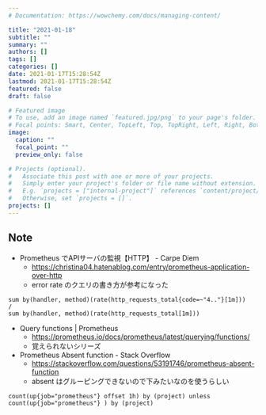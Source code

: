 ```yaml
---
# Documentation: https://wowchemy.com/docs/managing-content/

title: "2021-01-18"
subtitle: ""
summary: ""
authors: []
tags: []
categories: []
date: 2021-01-17T15:28:54Z
lastmod: 2021-01-17T15:28:54Z
featured: false
draft: false

# Featured image
# To use, add an image named `featured.jpg/png` to your page's folder.
# Focal points: Smart, Center, TopLeft, Top, TopRight, Left, Right, BottomLeft, Bottom, BottomRight.
image:
  caption: ""
  focal_point: ""
  preview_only: false

# Projects (optional).
#   Associate this post with one or more of your projects.
#   Simply enter your project's folder or file name without extension.
#   E.g. `projects = ["internal-project"]` references `content/project/deep-learning/index.md`.
#   Otherwise, set `projects = []`.
projects: []
---
```


## Note

* Prometheus でAPIサーバの監視【HTTP】 - Carpe Diem
  * https://christina04.hatenablog.com/entry/prometheus-application-over-http
  * error rate のクエリの書き方が参考になった

```text
sum by(handler, method)(rate(http_requests_total{code=~"4.."}[1m]))
/
sum by(handler, method)(rate(http_requests_total[1m]))
```

* Query functions | Prometheus
  * https://prometheus.io/docs/prometheus/latest/querying/functions/
  * 覚えられないシリーズ
* Prometheus Absent function - Stack Overflow
  * https://stackoverflow.com/questions/53191746/prometheus-absent-function
  * absent はグルーピングできないので下みたいなのを使うらしい

```text
count(up{job="prometheus"} offset 1h) by (project) unless count(up{job="prometheus"} ) by (project)
```
